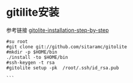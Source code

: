 # gitilite安装
参考链接
[gitolite-installation-step-by-step](http://www.bigfastblog.com/gitolite-installation-step-by-step)

````
#su root 
#git clone git://github.com/sitaramc/gitolite
#mkdir -p $HOME/bin  
./install -to $HOME/bin
#ssh-keygen -t rsa 
#gitolite setup -pk  /root/.ssh/id_rsa.pub 

```
